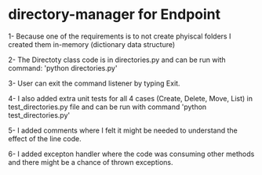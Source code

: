 # directory-manager for Endpoint
1- Because one of the requirements is to not create phyiscal folders I created them in-memory (dictionary data structure)

2- The Directoty class code is in directories.py and can be run with command: 'python directories.py'

3- User can exit the command listener by typing Exit.

4- I also added extra unit tests for all 4 cases (Create, Delete, Move, List) in test_directories.py file and can be run with command 'python test_directories.py'

5- I added comments where I felt it might be needed to understand the effect of the line code.

6- I added excepton handler where the code was consuming other methods and there might be a chance of thrown exceptions.


